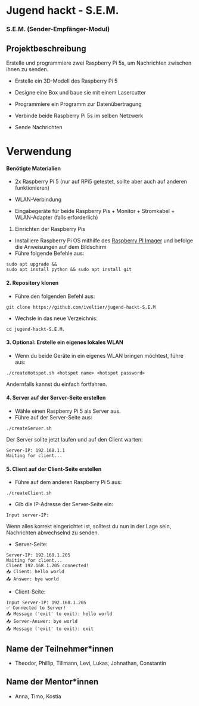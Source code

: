# Jugend hackt - S.E.M.

### S.E.M. (Sender-Empfänger-Modul)

## Projektbeschreibung

Erstelle und programmiere zwei Raspberry Pi 5s, um Nachrichten zwischen ihnen zu senden.

- Erstelle ein 3D-Modell des Raspberry Pi 5 

- Designe eine Box und baue sie mit einem Lasercutter 

- Programmiere ein Programm zur Datenübertragung

- Verbinde beide Raspberry Pi 5s im selben Netzwerk

- Sende Nachrichten

# Verwendung

#### Benötigte Materialien

- 2x Raspberry Pi 5 (nur auf RPi5 getestet, sollte aber auch auf anderen funktionieren)

- WLAN-Verbindung

- Eingabegeräte für beide Raspberry Pis + Monitor + Stromkabel + WLAN-Adapter (falls erforderlich)

1. Einrichten der Raspberry Pis

- Installiere Raspberry Pi OS mithilfe des [Raspberry PI Imager](https://www.raspberrypi.com/software/) und befolge die Anweisungen auf dem Bildschirm
- Führe folgende Befehle aus:

```sudo apt update &&
sudo apt upgrade &&
sudo apt install python && sudo apt install git
```

#### 2. Repository klonen

- Führe den folgenden Befehl aus:

```
git clone https://github.com/iveltier/jugend-hackt-S.E.M
```

- Wechsle in das neue Verzeichnis:

```
cd jugend-hackt-S.E.M.
```

#### 3. Optional: Erstelle ein eigenes lokales WLAN

- Wenn du beide Geräte in ein eigenes WLAN bringen möchtest, führe aus:

```
./createHotspot.sh <hotspot name> <hotspot password>
```

Andernfalls kannst du einfach fortfahren.

#### 4. Server auf der Server-Seite erstellen

- Wähle einen Raspberry Pi 5 als Server aus.
- Führe auf der Server-Seite aus:

```
./createServer.sh
```

Der Server sollte jetzt laufen und auf den Client warten:

```
Server-IP: 192.168.1.1
Waiting for client...
```

#### 5. Client auf der Client-Seite erstellen

- Führe auf dem anderen Raspberry Pi 5 aus:

```
./createClient.sh
```

- Gib die IP-Adresse der Server-Seite ein:

```
Input server-IP:
```

Wenn alles korrekt eingerichtet ist, solltest du nun in der Lage sein, Nachrichten abwechselnd zu senden.

- Server-Seite:

```
Server-IP: 192.168.1.205
Waiting for client...
Client 192.168.1.205 connected!
📥 Client: hello world
📤 Answer: bye world
```

- Client-Seite:

```
Input Server-IP: 192.168.1.205
✅ Connected to Server!
📤 Message ('exit' to exit): hello world
📥 Server-Answer: bye world
📤 Message ('exit' to exit): exit
```

## Name der Teilnehmer\*innen

- Theodor, Phillip, Tillmann, Levi, Lukas, Johnathan, Constantin

## Name der Mentor\*innen

- Anna, Timo, Kostia
